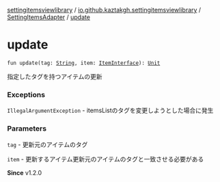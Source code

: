 [settingitemsviewlibrary](../../index.md) / [io.github.kaztakgh.settingitemsviewlibrary](../index.md) / [SettingItemsAdapter](index.md) / [update](./update.md)

# update

`fun update(tag: `[`String`](https://kotlinlang.org/api/latest/jvm/stdlib/kotlin/-string/index.html)`, item: `[`ItemInterface`](../-item-interface/index.md)`): `[`Unit`](https://kotlinlang.org/api/latest/jvm/stdlib/kotlin/-unit/index.html)

指定したタグを持つアイテムの更新

### Exceptions

`IllegalArgumentException` - itemsListのタグを変更しようとした場合に発生

### Parameters

`tag` - 更新元のアイテムのタグ

`item` - 更新するアイテム更新元のアイテムのタグと一致させる必要がある

**Since**
v1.2.0

